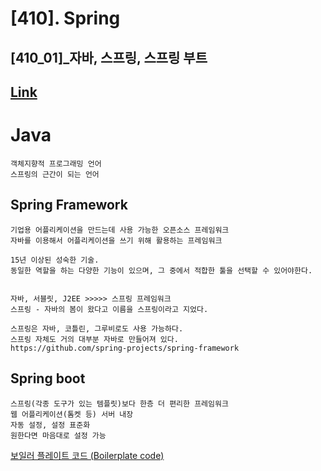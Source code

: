 # [410]. Spring
## [410_01]_자바, 스프링, 스프링 부트

## [Link](https://productive-pullover-f3e.notion.site/Spring-framework-4b54f5bb43084b768ec542e69be76fd1?v=b1bc50f032174c10a3c845c2c7ba09ec&p=13e9dadcf6b64a81abdaab2def719f9a)

# Java
    객체지향적 프로그래밍 언어
    스프링의 근간이 되는 언어
    

## Spring Framework
    기업용 어플리케이션을 만드는데 사용 가능한 오픈소스 프레임워크 
    자바를 이용해서 어플리케이션을 쓰기 위해 활용하는 프레임워크 

    15년 이상된 성숙한 기술.
    동일한 역할을 하는 다양한 기능이 있으며, 그 중에서 적합한 툴을 선택할 수 있어야한다.

    
    자바, 서블릿, J2EE >>>>> 스프링 프레임워크
    스프링 - 자바의 봄이 왔다고 이름을 스프링이라고 지었다. 

    스프링은 자바, 코틀린, 그루비로도 사용 가능하다.
    스프링 자체도 거의 대부분 자바로 만들어져 있다.
    https://github.com/spring-projects/spring-framework

## Spring boot
    스프링(각종 도구가 있는 템플릿)보다 한층 더 편리한 프레임워크
    웹 어플리케이션(톰켓 등) 서버 내장
    자동 설정, 설정 표준화
    원한다면 마음대로 설정 가능 




[보일러 플레이트 코드 (Boilerplate code)](../../100_이론/%5B180%5D_용어정리/%5B189%5D_기타용어/%5B189_01%5D_Boilerplate%20code.md)  